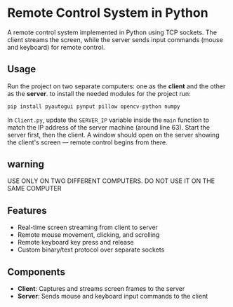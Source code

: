 # Remote Control System in Python

A remote control system implemented in Python using TCP sockets.
The client streams the screen, while the server sends input commands (mouse and keyboard) for remote control.

## Usage

Run the project on two separate computers: one as the **client** and the other as the **server**.
to install the needed modules for the project run:
```bash
pip install pyautogui pynput pillow opencv-python numpy
```

In `Client.py`, update the `SERVER_IP` variable inside the `main` function to match the IP address of the server machine (around line 63).
Start the server first, then the client. A window should open on the server showing the client's screen — remote control begins from there.
## warning
USE ONLY ON TWO DIFFERENT COMPUTERS. DO NOT USE IT ON THE SAME COMPUTER

## Features

- Real-time screen streaming from client to server
- Remote mouse movement, clicking, and scrolling
- Remote keyboard key press and release
- Custom binary/text protocol over separate sockets

## Components

- **Client**: Captures and streams screen frames to the server
- **Server**: Sends mouse and keyboard input commands to the client

